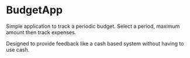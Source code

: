 # BudgetApp
Simple application to track a periodic budget. Select a period, maximum amount then track expenses.  

Designed to provide feedback like a cash based system without having to use cash.


